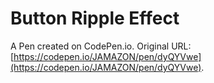 # Button Ripple Effect

A Pen created on CodePen.io. Original URL: [https://codepen.io/JAMAZON/pen/dyQYVwe](https://codepen.io/JAMAZON/pen/dyQYVwe).

